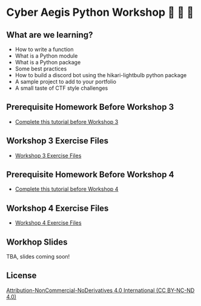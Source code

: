 # Cyber Aegis Python Workshop 🎉 🐍 🎉 

## What are we learning? 

- How to write a function
- What is a Python module
- What is a Python package
- Some best practices
- How to build a discord bot using the hikari-lightbulb python package
- A sample project to add to your portfolio
- A small taste of CTF style challenges

## Prerequisite Homework Before Workshop 3 
- [Complete this tutorial before Workshop 3](https://github.com/rachelwritingcode/cyber-aegis-python-workshop/tree/main/module_02_homework)

## Workshop 3 Exercise Files
- [Workshop 3 Exercise Files](https://github.com/rachelwritingcode/cyber-aegis-python-workshop/tree/main/module_03/exercises)

## Prerequisite Homework Before Workshop 4
- [Complete this tutorial before Workshop 4](https://github.com/rachelwritingcode/cyber-aegis-python-workshop/tree/main/module_03_homework) 

## Workshop 4 Exercise Files
- [Workshop 4 Exercise Files](https://github.com/rachelwritingcode/cyber-aegis-python-workshop/tree/main/module_04)

## Workhop Slides

TBA, slides coming soon!

## License
[Attribution-NonCommercial-NoDerivatives 4.0 International (CC BY-NC-ND 4.0)](https://creativecommons.org/licenses/by-nc-nd/4.0/)
